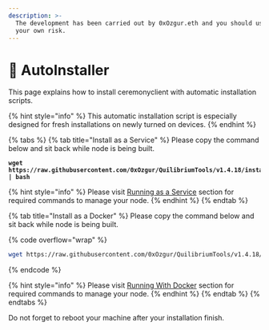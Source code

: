 ```yaml
---
description: >-
  The development has been carried out by 0xOzgur.eth and you should use it at
  your own risk.
---
```


# 🤖 AutoInstaller

This page explains how to install ceremonyclient with automatic installation scripts.&#x20;

{% hint style="info" %}
This automatic installation script is especially designed for fresh installations on newly turned on devices.
{% endhint %}

{% tabs %}
{% tab title="Install as a Service" %}
Please copy the command below and sit back while node is being built.

<pre class="language-bash" data-overflow="wrap"><code class="lang-bash"><strong>wget https://raw.githubusercontent.com/0xOzgur/QuilibriumTools/v1.4.18/install/install_quilibrium_service.sh | bash
</strong></code></pre>



{% hint style="info" %}
Please visit [Running as a Service](installation/installing-node/running-as-a-service.md) section for required commands to manage your node.
{% endhint %}
{% endtab %}

{% tab title="Install as a Docker" %}
Please copy the command below and sit back while node is being built.

{% code overflow="wrap" %}
```bash
wget https://raw.githubusercontent.com/0xOzgur/QuilibriumTools/v1.4.18/install/install_docker.sh | bash
```
{% endcode %}

{% hint style="info" %}
Please visit [Running With Docker](installation/installing-node/running-with-docker.md) section for required commands to manage your node.
{% endhint %}
{% endtab %}
{% endtabs %}

Do not forget to reboot your machine after your installation finish.
